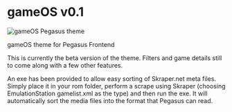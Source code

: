 # gameOS v0.1

![gameOS Pegasus theme](https://i.imgur.com/Q07WrSW.jpg)

gameOS theme for Pegasus Frontend

This is currently the beta version of the theme. Filters and game details still to come along with a few other features.

An exe has been provided to allow easy sorting of Skraper.net meta files. Simply place it in your rom folder, perform a scrape using Skraper (choosing EmulationStation gamelist.xml as the type) and then run the exe. It will automatically sort the media files into the format that Pegasus can read.
